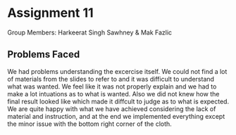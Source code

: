 # Assignment 11
Group Members: Harkeerat Singh Sawhney & Mak Fazlic

## Problems Faced
We had problems understanding the excercise itself. We could not find a lot of materials from the slides to refer to and it was difficult to understand what was wanted. We feel like it was not properly explain and we had to make a lot intuations as to what is wanted. Also we did not knew how the final result looked like which made it diffcult to judge as to what is expected. We are quite happy with what we have achieved considering the lack of material and instruction, and at the end we implemented everything except the minor issue with the bottom right corner of the cloth. 
